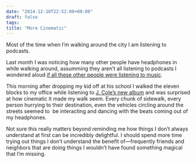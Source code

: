 ```yaml
---
date: "2014-12-10T22:52:00+00:00"
draft: false
tags: 
title: "More Cinematic"
---
```

<p>Most of the time when I’m walking around the city I am listening to podcasts.</p><p>Last month I was noticing how many other people have headphones in while walking around, assumming they aren’t all listening to podcasts I wondered aloud <a href="https://twitter.com/stickwithjosh/status/534394441855819776">if all these other people were listening to music</a>.</p><p>This morning after dropping my kid off at his school I walked the eleven blocks to my office while listening to <a href="http://rd.io/x/QFF1Pg361w/">J. Cole’s new album</a> and was surprised at how cinematic it made my walk seem. Every chunk of sidewalk, every person hurrying to their destination, even the vehicles circling around the streets seemed to &nbsp;be interacting and dancing with the beats coming out of my headphones.
</p><p>Not sure this really matters beyond reminding me how things I don’t always understand at first can be incredibly delightful. I should spend more time trying out things I don’t understand the benefit of—frequently friends and neighbors that are doing things I wouldn’t have found something magical that I’m missing.</p>